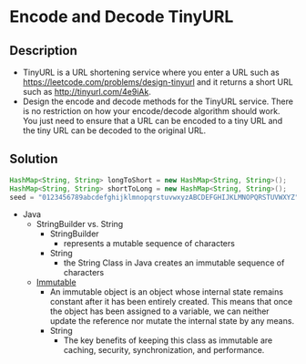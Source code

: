 # Encode and Decode TinyURL

## Description

* TinyURL is a URL shortening service where you enter a URL such as https://leetcode.com/problems/design-tinyurl and it returns a short URL such as http://tinyurl.com/4e9iAk.
* Design the encode and decode methods for the TinyURL service. There is no restriction on how your encode/decode algorithm should work. You just need to ensure that a URL can be encoded to a tiny URL and the tiny URL can be decoded to the original URL.

## Solution

```Java
HashMap<String, String> longToShort = new HashMap<String, String>();
HashMap<String, String> shortToLong = new HashMap<String, String>();
seed = "0123456789abcdefghijklmnopqrstuvwxyzABCDEFGHIJKLMNOPQRSTUVWXYZ";
```

* Java
  * StringBuilder vs. String
    * StringBuilder
      * represents a mutable sequence of characters
    * String
      * the String Class in Java creates an immutable sequence of characters
  * [Immutable](https://www.baeldung.com/java-string-immutable)
    * An immutable object is an object whose internal state remains constant after it has been entirely created. This means that once the object has been assigned to a variable, we can neither update the reference nor mutate the internal state by any means.
    * String
      * The key benefits of keeping this class as immutable are caching, security, synchronization, and performance.
      